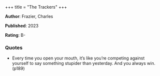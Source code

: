 +++
title = "The Trackers"
+++



**Author**: Frazier, Charles

**Published**: 2023

**Rating**: B-



### Quotes



* Every time you open your mouth, it’s like you’re competing against yourself to say something stupider than yesterday. And you always win. (p189)
